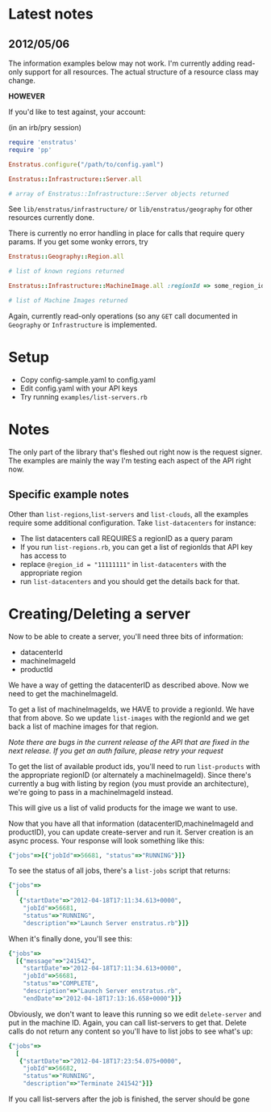 # Latest notes

## 2012/05/06
The information examples below may not work. I'm currently adding read-only support for all resources. The actual structure of a resource class may change.

**HOWEVER**

If you'd like to test against, your account:


(in an irb/pry session)
```ruby
require 'enstratus'
require 'pp'

Enstratus.configure("/path/to/config.yaml")

Enstratus::Infrastructure::Server.all

# array of Enstratus::Infrastructure::Server objects returned
```

See `lib/enstratus/infrastructure/` or `lib/enstratus/geography` for other resources currently done.

There is currently no error handling in place for calls that require query params. If you get some wonky errors, try

```ruby
Enstratus::Geography::Region.all

# list of known regions returned

Enstratus::Infrastructure::MachineImage.all :regionId => some_region_id_from_above

# list of Machine Images returned
```

Again, currently read-only operations (so any `GET` call documented in `Geography` or `Infrastructure` is implemented.

# Setup

- Copy config-sample.yaml to config.yaml
- Edit config.yaml with your API keys
- Try running `examples/list-servers.rb`

# Notes
The only part of the library that's fleshed out right now is the request signer.
The examples are mainly the way I'm testing each aspect of the API right now.

## Specific example notes
Other than `list-regions`,`list-servers` and `list-clouds`, all the examples require some additional configuration. Take `list-datacenters` for instance:

- The list datacenters call REQUIRES a regionID as a query param
- If you run `list-regions.rb`, you can get a list of regionIds that API key has access to
- replace `@region_id = "11111111"` in `list-datacenters` with the appropriate region
- run `list-datacenters` and you should get the details back for that.


# Creating/Deleting a server
Now to be able to create a server, you'll need three bits of information:

- datacenterId
- machineImageId
- productId

We have a way of getting the datacenterID as described above. Now we need to get the machineImageId.

To get a list of machineImageIds, we HAVE to provide a regionId. We have that from above. So we update `list-images` with the regionId and we get back a list of machine images for that region.

_Note there are bugs in the current release of the API that are fixed in the next release. If you get an auth failure, please retry your request_

To get the list of available product ids, you'll need to run `list-products` with the appropriate regionID (or alternately a machineImageId). Since there's currently a bug with listing by region (you must provide an architecture), we're going to pass in a machineImageId instead.

This will give us a list of valid products for the image we want to use.

Now that you have all that information (datacenterID,machineImageId and productID), you can update create-server and run it. Server creation is an async process. Your response will look something like this:

```ruby
{"jobs"=>[{"jobId"=>56681, "status"=>"RUNNING"}]}
```

To see the status of all jobs, there's a `list-jobs` script that returns:

```ruby
{"jobs"=>
  [
   {"startDate"=>"2012-04-18T17:11:34.613+0000",
    "jobId"=>56681,
    "status"=>"RUNNING",
    "description"=>"Launch Server enstratus.rb"}]}
```

When it's finally done, you'll see this:

```ruby
{"jobs"=>
  [{"message"=>"241542",
    "startDate"=>"2012-04-18T17:11:34.613+0000",
    "jobId"=>56681,
    "status"=>"COMPLETE",
    "description"=>"Launch Server enstratus.rb",
    "endDate"=>"2012-04-18T17:13:16.658+0000"}]}
```

Obviously, we don't want to leave this running so we edit `delete-server` and put in the machine ID. Again, you can call list-servers to get that. Delete calls do not return any content so you'll have to list jobs to see what's up:

```ruby
{"jobs"=>
  [
   {"startDate"=>"2012-04-18T17:23:54.075+0000",
    "jobId"=>56682,
    "status"=>"RUNNING",
    "description"=>"Terminate 241542"}]}
```

If you call list-servers after the job is finished, the server should be gone
 
